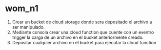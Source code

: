# wom_n1
1) Crear un bucket de cloud storage donde sera depositado el archivo a ser manipulado.
2) Mediante consola crear una cloud function que cuente con un eventro trigger la carga de un archivo en el bucket anteriormente creado.
3) Depositar cualquier archivo en el bucket para ejecutar la cloud function
